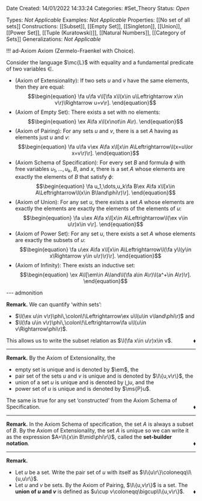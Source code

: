 <br />
<br />

Date Created: 14/01/2022 14:33:24
Categories: #Set_Theory 
Status: _Open_

Types: _Not Applicable_
Examples: _Not Applicable_
Properties: [[No set of all sets]]
Constructions: [[Subset]], [[Empty Set]], [[Singleton]], [[Union]], [[Power Set]], [[Tuple (Kuratowski)]], [[Natural Numbers]], [[Category of Sets]]
Generalizations: _Not Applicable_

!!! ad-Axiom Axiom (Zermelo-Fraenkel with Choice).

Consider the language $\mc{L}$ with equality and a fundamental predicate of two variables $\in$.
* (Axiom of Extensionality): If two sets $u$ and $v$ have the same elements, then they are equal:
$$\begin{equation}
    \fa u\fa v\l[\fa x\l(x\in u\Leftrightarrow x\in v\r)\Rightarrow u=v\r].
\end{equation}$$
* (Axiom of Empty Set): There exists a set with no elements:
$$\begin{equation}
    \ex A\fa x\l(x\not\in A\r).
\end{equation}$$
* (Axiom of Pairing): For any sets $u$ and $v$, there is a set $A$ having as elements just $u$ and $v$:
$$\begin{equation}
    \fa u\fa v\ex A\fa x\l[x\in A\Leftrightarrow\l(x=u\lor x=v\r)\r].
\end{equation}$$
* (Axiom Schema of Specification): For every set $B$ and formula $\phi$ with free variables $u_1,\dots,u_k$, $B$, and $x$, there is a set $A$ whose elements are exactly the elements of $B$ that satisfy $\phi$:
$$\begin{equation}
    \fa u_1,\dots,u_k\fa B\ex A\fa x\l[x\in A\Leftrightarrow\l(x\in B\land\phi\r)\r].
\end{equation}$$
* (Axiom of Union): For any set $u$, there exists a set $A$ whose elements are exactly the elements are exactly the elements of the elements of $u$:
$$\begin{equation}
    \fa u\ex A\fa x\l[x\in A\Leftrightarrow\l(\ex v\in u\r)x\in v\r].
\end{equation}$$
* (Axiom of Power Set): For any set $u$, there exists a set $A$ whose elements are exactly the subsets of $u$:
$$\begin{equation}
    \fa u\ex A\fa x\l[x\in A\Leftrightarrow\l(\fa y\l(y\in x\Rightarrow y\in u\r)\r)\r].
\end{equation}$$
* (Axiom of Infinity): There exists an inductive set:
$$\begin{equation}
    \ex A\l[\em\in A\land\l(\fa a\in A\r)\l(a^+\in A\r)\r].
\end{equation}$$

--- admonition

**Remark.** We can quantify $\textrm{`}$within sets$\textrm{'}$:
* $\l(\ex u\in v\r)\phi\,\colon\!\Leftrightarrow\ex u\l(u\in v\land\phi\r)$ and
* $\l(\fa u\in v\r)\phi\,\colon\!\Leftrightarrow\fa u\l(u\in v\Rightarrow\phi\r)$.

This allows us to write the subset relation as $\l(\fa x\in u\r)x\in v$.<span style="float:right;">$\blacklozenge$</span>

---

**Remark.** By the Axiom of Extensionality, the
* empty set is unique and is denoted by $\em$, the
* pair set of the sets $u$ and $v$ is unique and is denoted by $\l\{u,v\r\}$, the
* union of a set $u$ is unique and is denoted by $\bigcup u$, and the
* power set of $u$ is unique and is denoted by $\ms{P}u$.

The same is true for any set $\textrm{`}$constructed$\textrm{'}$ from the Axiom Schema of Specification.<span style="float:right;">$\blacklozenge$</span>

---

**Remark.** In the Axiom Schema of specification, the set $A$ is always a subset of $B$. By the Axiom of Extensionality, the set $A$ is unique so we can write it as the expression $A=\l\{x\in B\mid\phi\r\}$, called the **set-builder notation**.<span style="float:right;">$\blacklozenge$</span>

---

**Remark.**
* Let $u$ be a set. Write the pair set of $u$ with itself as $\l\{u\r\}\coloneqq\l\{u,u\r\}$.
* Let $u$ and $v$ be sets. By the Axiom of Pairing, $\l\{u,v\r\}$ is a set. The **union of $u$ and $v$** is defined as $u\cup v\coloneqq\bigcup\l\{u,v\r\}$.<span style="float:right;">$\blacklozenge$</span>
